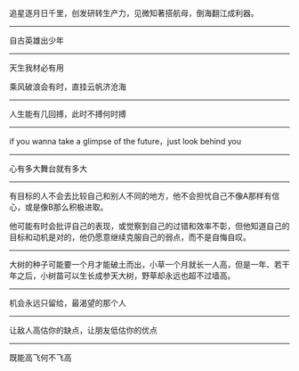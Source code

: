 追星逐月日千里，创发研转生产力，见微知著搭航母，倒海翻江成利器。

---

自古英雄出少年

---

天生我材必有用

乘风破浪会有时，直挂云帆济沧海

---

人生能有几回搏，此时不搏何时搏

---

if you wanna take a glimpse of the future，just look behind you

---

心有多大舞台就有多大

---

有目标的人不会去比较自己和别人不同的地方，他不会担忧自己不像A那样有信心，或是像B那么积极进取。

他可能有时会批评自己的表现，或觉察到自己的过错和效率不彰，但他知道自己的目标和动机是对的，他仍愿意继续克服自己的弱点，而不是自悔自叹。

---

大树的种子可能要一个月才能破土而出，小草一个月就长一人高，但是一年、若干年之后，小树苗可以生长成参天大树，野草却永远也超不过墙高。

---

机会永远只留给，最渴望的那个人

---

让敌人高估你的缺点，让朋友低估你的优点

---

既能高飞何不飞高
